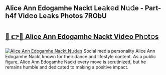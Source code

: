 ## Alice Ann Edogamhe Nackt Le𝚊k𝚎d N𝚞𝚍e - Part-h4f Vid𝚎o Le𝚊ks Photos 7RObU

# <h2><a href="http://fb8tul.evod.top/?m=Alice+Ann+Edogamhe+Nackt">🔗 👉🔴 Alice Ann Edogamhe Nackt Vid𝚎o Ph𝚘t𝚘s</a></h2>

[![Alice Ann Edogamhe Nackt N𝚞d𝚎s](https://i.imgur.com/8V9OHl7.gif)](http://fb8tul.evod.top/?m=Alice+Ann+Edogamhe+Nackt)
Social media personality Alice Ann Edogamhe Nackt known for their dance and lifestyle content. As a public figure, Alice Ann Edogamhe Nackt every move is scrutinized, but he remains humble and dedicated to making a positive impact. 
